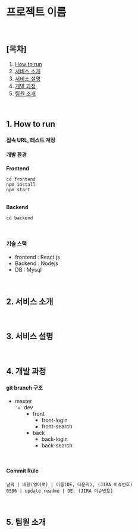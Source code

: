 <h1>프로젝트 이름</h1>

<br/>

<h2>[목차]</h2>

1. [How to run](##1.-how-to-run)
2. [서비스 소개](##2.-서비스-소개)
3. [서비스 설명](##3.-서비스-설명)
4. [개발 과정](##4.-개발-과정)
5. [팀원 소개](##5.-팀원-소개)

<br/>

## 1. How to run

<h4>접속 URL, 테스트 계정</h4>



<h4>개발 환경</h4>

**Frontend**

```
cd frontend
npm install
npm start
```

<br/>**Backend**

```
cd backend
```

<br/>

<h4>기술 스택</h4>

* frontend : React.js
* Backend : Nodejs
* DB : Mysql

<br/>

## 2. 서비스 소개

<br/>

## 3. 서비스 설명

<br/>

## 4. 개발 과정

<h4>git branch 구조</h4>

* master
  * dev
    * front
      * front-login
      * front-search
    * back
      * back-login
      * back-search

<br/>

<h4>Commit Rule</h4>

```
날짜 | 내용(영어로) | 이름(DE, 대문자), (JIRA 이슈번호)
0506 | update readme | DE, (JIRA 이슈번호)
```

<br/>

## 5. 팀원 소개

<br/>